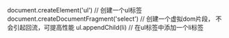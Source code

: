 document.createElement('ul')    // 创建一个ul标签
document.createDocumentFragment('select')     // 创建一个虚拟dom片段， 不会引起回流，可提高性能
ul.appendChild(li)    // 在ul标签中添加一个li标签
